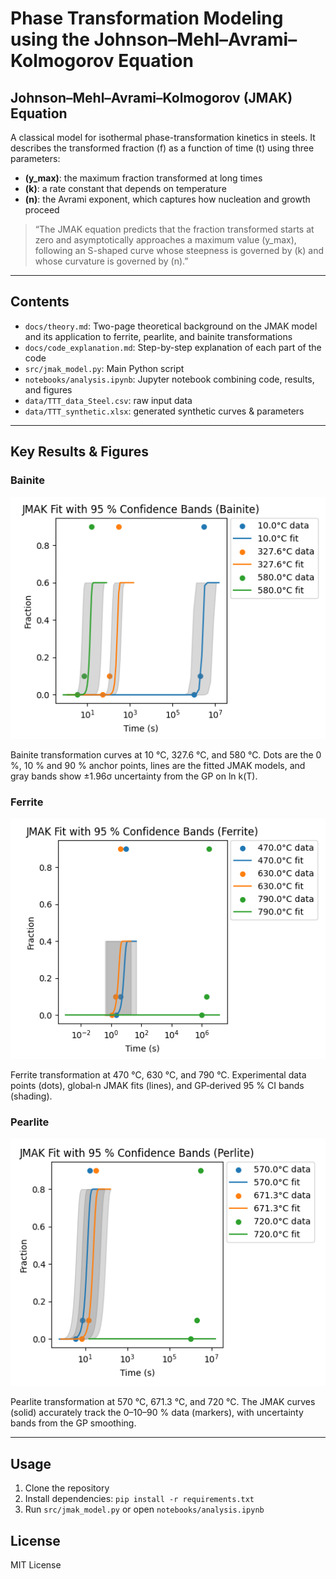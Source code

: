 # Phase Transformation Modeling using the Johnson–Mehl–Avrami–Kolmogorov Equation

## Johnson–Mehl–Avrami–Kolmogorov (JMAK) Equation

A classical model for isothermal phase-transformation kinetics in steels. It describes the transformed fraction \(f\) as a function of time \(t\) using three parameters:

- **\(y_max)**: the maximum fraction transformed at long times  
- **\(k\)**: a rate constant that depends on temperature  
- **\(n\)**: the Avrami exponent, which captures how nucleation and growth proceed  

> “The JMAK equation predicts that the fraction transformed starts at zero and asymptotically approaches a maximum value \(y_max), following an S-shaped curve whose steepness is governed by \(k\) and whose curvature is governed by \(n\).”

---

## Contents
- `docs/theory.md`: Two-page theoretical background on the JMAK model and its application to ferrite, pearlite, and bainite transformations
- `docs/code_explanation.md`: Step-by-step explanation of each part of the code
- `src/jmak_model.py`: Main Python script
- `notebooks/analysis.ipynb`: Jupyter notebook combining code, results, and figures
- `data/TTT_data_Steel.csv`: raw input data
- `data/TTT_synthetic.xlsx`: generated synthetic curves & parameters

---

## Key Results & Figures

### Bainite

![JMAK Fit with 95 % Confidence Bands (Bainite)](figures/Bainite.png)

Bainite transformation curves at 10 °C, 327.6 °C, and 580 °C. Dots are the 0 %, 10 % and 90 % anchor points, lines are the fitted JMAK models, and gray bands show ±1.96σ uncertainty from the GP on ln k(T).


### Ferrite

![JMAK Fit with 95 % Confidence Bands (Ferrite)](figures/Ferrite.png)

Ferrite transformation at 470 °C, 630 °C, and 790 °C. Experimental data points (dots), global‐n JMAK fits (lines), and GP‐derived 95 % CI bands (shading).


### Pearlite

![JMAK Fit with 95 % Confidence Bands (Pearlite)](figures/Perlite.png)

Pearlite transformation at 570 °C, 671.3 °C, and 720 °C. The JMAK curves (solid) accurately track the 0–10–90 % data (markers), with uncertainty bands from the GP smoothing.

---

## Usage
1. Clone the repository
2. Install dependencies: `pip install -r requirements.txt`
3. Run `src/jmak_model.py` or open `notebooks/analysis.ipynb`

## License
MIT License
